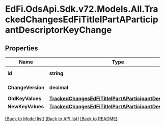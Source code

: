 # EdFi.OdsApi.Sdk.v72.Models.All.TrackedChangesEdFiTitleIPartAParticipantDescriptorKeyChange

## Properties

Name | Type | Description | Notes
------------ | ------------- | ------------- | -------------
**Id** | **string** | Resource identifier | [optional] 
**ChangeVersion** | **decimal** | Change version | [optional] 
**OldKeyValues** | [**TrackedChangesEdFiTitleIPartAParticipantDescriptorKey**](TrackedChangesEdFiTitleIPartAParticipantDescriptorKey.md) |  | [optional] 
**NewKeyValues** | [**TrackedChangesEdFiTitleIPartAParticipantDescriptorKey**](TrackedChangesEdFiTitleIPartAParticipantDescriptorKey.md) |  | [optional] 

[[Back to Model list]](../../README.md#documentation-for-models) [[Back to API list]](../../README.md#documentation-for-api-endpoints) [[Back to README]](../../README.md)

